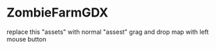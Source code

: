 # ZombieFarmGDX
replace this "assets" with normal "assest"
grag and drop map with left mouse button
